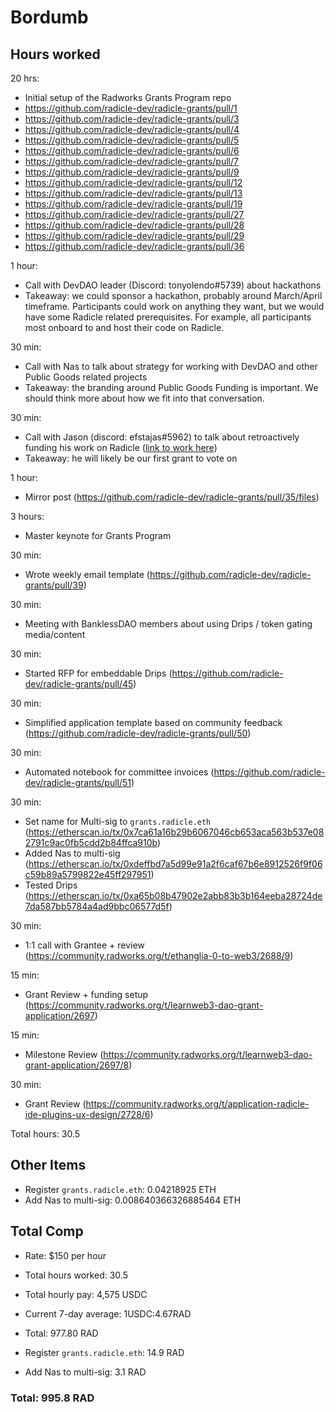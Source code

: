 # Bordumb

## Hours worked
20 hrs: 
* Initial setup of the Radworks Grants Program repo
* https://github.com/radicle-dev/radicle-grants/pull/1
* https://github.com/radicle-dev/radicle-grants/pull/3
* https://github.com/radicle-dev/radicle-grants/pull/4
* https://github.com/radicle-dev/radicle-grants/pull/5
* https://github.com/radicle-dev/radicle-grants/pull/6
* https://github.com/radicle-dev/radicle-grants/pull/7
* https://github.com/radicle-dev/radicle-grants/pull/9
* https://github.com/radicle-dev/radicle-grants/pull/12
* https://github.com/radicle-dev/radicle-grants/pull/13
* https://github.com/radicle-dev/radicle-grants/pull/19
* https://github.com/radicle-dev/radicle-grants/pull/27
* https://github.com/radicle-dev/radicle-grants/pull/28
* https://github.com/radicle-dev/radicle-grants/pull/29
* https://github.com/radicle-dev/radicle-grants/pull/36

1 hour:
* Call with DevDAO leader (Discord: tonyolendo#5739) about hackathons
* Takeaway: we could sponsor a hackathon, probably around March/April timeframe. Participants could work on anything they want, but we would have some Radicle related prerequisites. For example, all participants most onboard to and host their code on Radicle. 

30 min:
* Call with Nas to talk about strategy for working with DevDAO and other Public Goods related projects
* Takeaway: the branding around Public Goods Funding is important. We should think more about how we fit into that conversation. 

30 min:
* Call with Jason (discord: efstajas#5962) to talk about retroactively funding his work on Radicle ([link to work here](https://github.com/radicle-dev/radicle-upstream/pull/2180))
* Takeaway: he will likely be our first grant to vote on

1 hour:
* Mirror post (https://github.com/radicle-dev/radicle-grants/pull/35/files)

3 hours:
* Master keynote for Grants Program 

30 min:
* Wrote weekly email template (https://github.com/radicle-dev/radicle-grants/pull/39)

30 min:
* Meeting with BanklessDAO members about using Drips / token gating media/content

30 min:
* Started RFP for embeddable Drips (https://github.com/radicle-dev/radicle-grants/pull/45)

30 min:
* Simplified application template based on community feedback (https://github.com/radicle-dev/radicle-grants/pull/50)

30 min:
* Automated notebook for committee invoices (https://github.com/radicle-dev/radicle-grants/pull/51)

30 min:
* Set name for Multi-sig to `grants.radicle.eth` (https://etherscan.io/tx/0x7ca61a16b29b6067046cb653aca563b537e082791c9ac0fb5cdd2b84ffca910b)
* Added Nas to multi-sig (https://etherscan.io/tx/0xdeffbd7a5d99e91a2f6caf67b6e8912526f9f06c59b89a5799822e45ff297951)
* Tested Drips (https://etherscan.io/tx/0xa65b08b47902e2abb83b3b164eeba28724de7da587bb5784a4ad9bbc06577d5f)

30 min:
* 1:1 call with Grantee + review (https://community.radworks.org/t/ethanglia-0-to-web3/2688/9)

15 min:
* Grant Review + funding setup (https://community.radworks.org/t/learnweb3-dao-grant-application/2697)

15 min:
* Milestone Review (https://community.radworks.org/t/learnweb3-dao-grant-application/2697/8)

30 min:
* Grant Review (https://community.radworks.org/t/application-radicle-ide-plugins-ux-design/2728/6)

Total hours: 30.5

## Other Items

* Register `grants.radicle.eth`: 0.04218925 ETH 
* Add Nas to multi-sig: 0.008640366326885464 ETH

## Total Comp

* Rate: $150 per hour
* Total hours worked: 30.5
* Total hourly pay: 4,575 USDC 
* Current 7-day average: 1USDC:4.67RAD
* Total: 977.80 RAD

* Register `grants.radicle.eth`: 14.9 RAD
* Add Nas to multi-sig: 3.1 RAD

### Total: 995.8 RAD
